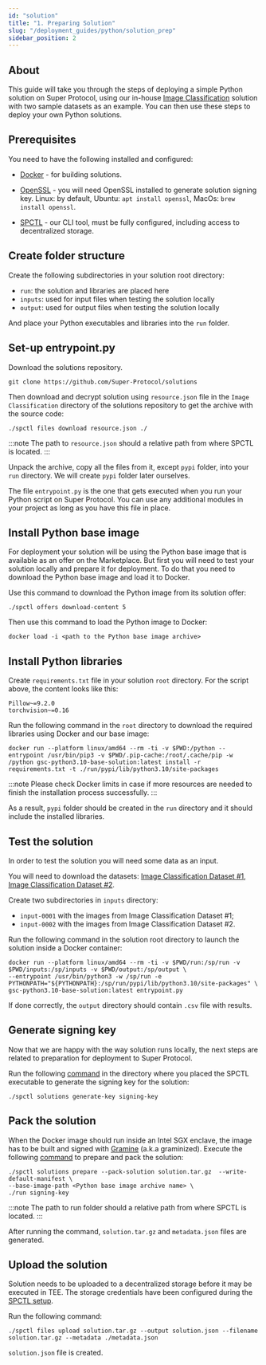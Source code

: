 ```yaml
---
id: "solution"
title: "1. Preparing Solution"
slug: "/deployment_guides/python/solution_prep"
sidebar_position: 2
---
```


## About

This guide will take you through the steps of deploying a simple Python solution on Super Protocol, using our in-house [Image Classification](/developers/offers/python-image) solution with two sample datasets as an example. You can then use these steps to deploy your own Python solutions.

## Prerequisites

You need to have the following installed and configured:

- [Docker](https://www.docker.com/get-started/) - for building solutions.

- [OpenSSL](https://www.openssl.org/) - you will need OpenSSL installed to generate solution signing key. Linux: by default, Ubuntu: `apt install openssl`, MacOs: `brew install openssl`.

- [SPCTL](/developers/CLI_guides/) - our CLI tool, must be fully configured, including access to decentralized storage.

## Create folder structure

Create the following subdirectories in your solution root directory:

- `run`: the solution and libraries are placed here
- `inputs`: used for input files when testing the solution locally
- `output`: used for output files when testing the solution locally

And place your Python executables and libraries into the `run` folder.

## Set-up entrypoint.py

Download the solutions repository.

```shell
git clone https://github.com/Super-Protocol/solutions
```

Then download and decrypt solution using `resource.json` file in the `Image Classification` directory of the solutions repository to get the archive with the source code:
```shell
./spctl files download resource.json ./
```
:::note
The path to `resource.json` should a relative path from where SPCTL is located.
:::

Unpack the archive, copy all the files from it, except `pypi` folder, into your `run` directory. We will create `pypi` folder later ourselves.

The file `entrypoint.py` is the one that gets executed when you run your Python script on Super Protocol. You can use any additional modules in your project as long as you have this file in place.

## Install Python base image

For deployment your solution will be using the Python base image that is available as an offer on the Marketplace. But first you will need to test your solution locally and prepare it for deployment. To do that you need to download the Python base image and load it to Docker.

Use this command to download the Python image from its solution offer:

```
./spctl offers download-content 5
```

Then use this command to load the Python image to Docker:

```
docker load -i <path to the Python base image archive>
```

## Install Python libraries

Create `requirements.txt` file in your solution `root` directory. For the script above, the content looks like this:

```
Pillow~=9.2.0
torchvision~=0.16
```

Run the following command in the `root` directory to download the required libraries using Docker and our base image:

```
docker run --platform linux/amd64 --rm -ti -v $PWD:/python --entrypoint /usr/bin/pip3 -v $PWD/.pip-cache:/root/.cache/pip -w /python gsc-python3.10-base-solution:latest install -r requirements.txt -t ./run/pypi/lib/python3.10/site-packages
```

:::note
Please check Docker limits in case if more resources are needed to finish the installation process successfully.
:::

As a result, `pypi` folder should be created in the `run` directory and it should include the installed libraries.

## Test the solution

In order to test the solution you will need some data as an input. 

You will need to download the datasets: [Image Classification Dataset #1](https://github.com/Super-Protocol/datasets/blob/main/Image%20Classification%20Datasets/image-classification-ds1.tar.gz?raw=true), [Image Classification Dataset #2](https://github.com/Super-Protocol/datasets/blob/main/Image%20Classification%20Datasets/image-classification-ds2.tar.gz?raw=true).

Create two subdirectories in `inputs` directory:
- `input-0001` with the images from Image Classification Dataset #1;
- `input-0002` with the images from Image Classification Dataset #2.

Run the following command in the solution root directory to launch the solution inside a Docker container:

```
docker run --platform linux/amd64 --rm -ti -v $PWD/run:/sp/run -v $PWD/inputs:/sp/inputs -v $PWD/output:/sp/output \
--entrypoint /usr/bin/python3 -w /sp/run -e PYTHONPATH="${PYTHONPATH}:/sp/run/pypi/lib/python3.10/site-packages" \
gsc-python3.10-base-solution:latest entrypoint.py
```

If done correctly, the `output` directory should contain `.csv` file with results.

## Generate signing key

Now that we are happy with the way solution runs locally, the next steps are related to preparation for deployment to Super Protocol.

Run the following [command](/developers/CLI_commands/solutions/generate-key) in the directory where you placed the SPCTL executable to generate the signing key for the solution:

```
./spctl solutions generate-key signing-key
```

## Pack the solution

When the Docker image should run inside an Intel SGX enclave, the image has to be built and signed with [Gramine](https://gramine.readthedocs.io/en/latest/gsc-installation.html) (a.k.a graminized). Execute the following [command](/developers/CLI_commands/solutions/prepare) to prepare and pack the solution:

```
./spctl solutions prepare --pack-solution solution.tar.gz  --write-default-manifest \
--base-image-path <Python base image archive name> \
./run signing-key
```

:::note
The path to run folder should a relative path from where SPCTL is located.
:::

After running the command, `solution.tar.gz` and `metadata.json` files are generated.

## Upload the solution

Solution needs to be uploaded to a decentralized storage before it may be executed in TEE. The storage credentials have been configured during the [SPCTL setup](/developers/cli_guides/configuring#storage).

Run the following command:

```
./spctl files upload solution.tar.gz --output solution.json --filename solution.tar.gz --metadata ./metadata.json
```

`solution.json` file is created.


